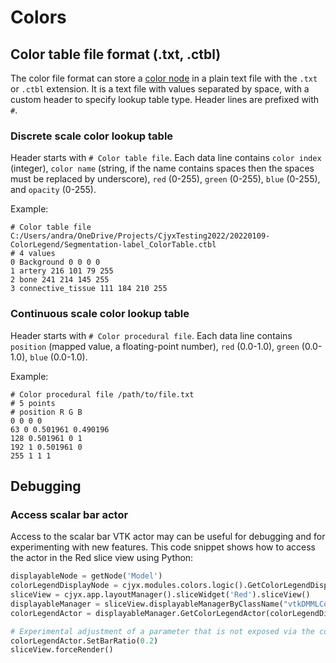 # Colors

## Color table file format (.txt, .ctbl)

The color file format can store a [color node](https://apidocs.slicer.org/master/classvtkDMMLColorNode.html) in a plain text file with the `.txt` or `.ctbl` extension. It is a text file with values separated by space, with a custom header to specify lookup table type. Header lines are prefixed with `#`.

### Discrete scale color lookup table

Header starts with `# Color table file`. Each data line contains `color index` (integer), `color name` (string, if the name contains spaces then the spaces must be replaced by underscore), `red` (0-255), `green` (0-255), `blue` (0-255), and `opacity` (0-255).

Example:

```
# Color table file C:/Users/andra/OneDrive/Projects/CjyxTesting2022/20220109-ColorLegend/Segmentation-label_ColorTable.ctbl
# 4 values
0 Background 0 0 0 0
1 artery 216 101 79 255
2 bone 241 214 145 255
3 connective_tissue 111 184 210 255
```

### Continuous scale color lookup table

Header starts with `# Color procedural file`. Each data line contains `position` (mapped value, a floating-point number), `red` (0.0-1.0), `green` (0.0-1.0), `blue` (0.0-1.0).

Example:

```
# Color procedural file /path/to/file.txt
# 5 points
# position R G B
0 0 0 0
63 0 0.501961 0.490196
128 0.501961 0 1
192 1 0.501961 0
255 1 1 1
```

## Debugging

### Access scalar bar actor

Access to the scalar bar VTK actor may can be useful for debugging and for experimenting with new features. This code snippet shows how to access the actor in the Red slice view using Python:

```python
displayableNode = getNode('Model')
colorLegendDisplayNode = cjyx.modules.colors.logic().GetColorLegendDisplayNode(displayableNode)
sliceView = cjyx.app.layoutManager().sliceWidget('Red').sliceView()
displayableManager = sliceView.displayableManagerByClassName("vtkDMMLColorLegendDisplayableManager")
colorLegendActor = displayableManager.GetColorLegendActor(colorLegendDisplayNode)

# Experimental adjustment of a parameter that is not exposed via the colorLegendDisplayNode
colorLegendActor.SetBarRatio(0.2)
sliceView.forceRender()
```
